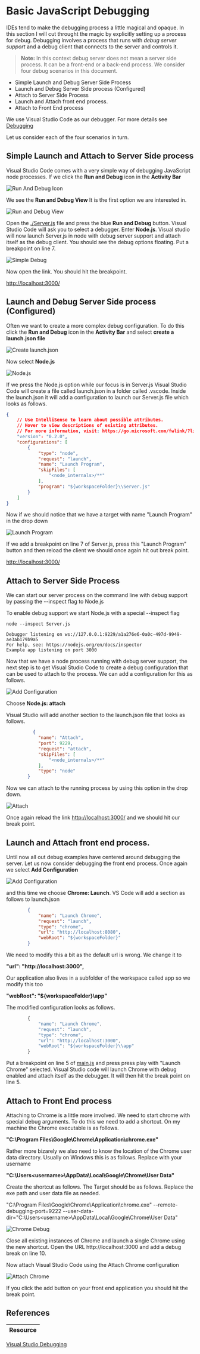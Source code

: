 # Basic JavaScript Debugging

IDEs tend to make the debugging process a little magical and opaque. In this section I will cut throught the magic by explicitly setting up a process for debug. Debugging involves a process that runs with *debug server support* and a debug client that connects to the server and controls it. 


> **Note:** In this context debug server does not mean a server side process. It can be a front-end or a back-end process. 
We consider four debug scenarios in this document.

 * Simple Launch and Debug Server Side Process
 * Launch and Debug Server Side process (Configured)
 * Attach to Server Side Process
 * Launch and Attach front end process.
 * Attach to Front End process 


 We use Visual Studio Code as our debugger. For more details see [Debugging](https://code.visualstudio.com/Docs/editor/debugging)

Let us consider each of the four scenarios in turn.

## Simple Launch and Attach to Server Side process
Visual Studio Code comes with a very simple way of debugging JavaScript node processes. If we click the **Run and Debug** icon in the  **Activity Bar** 

![Run And Debug Icon](./img/run-debug-icon.png)

We see the **Run and Debug View** It is the first option we are interested in. 

![Run and Debug View](./img/run-and-debug-view.png)

Open the [./Server.js](./Server.js) file and press the blue **Run and Debug** button. Visual Studio Code will ask you to select a debugger. Enter **Node.js**. Visual studio will now launch Server.js in node with debug server support and attach itself as the debug client. You should see the debug options floating. Put a breakpoint on line 7.

![Simple Debug](./img/simple-debug.png)

Now open the link. You should hit the breakpoint.

[http://localhost:3000/](http://localhost:3000/)


## Launch and Debug Server Side process (Configured)
Often we want to create a more complex debug configuration. To do this click the **Run and Debug** icon in the  **Activity Bar**  and select **create a launch.json file** 

![Create launch.json](./img/create-launch-file.png)

Now select **Node.js**

![Node.js](./img/node-debug-option.png)

If we press the Node.js option while our focus is in Server.js Visual Studio Code will create a file called launch.json in a folder called .vscode. Inside the launch.json it will add a configuration to launch our Server.js file which looks as follows. 

```json
{
    // Use IntelliSense to learn about possible attributes.
    // Hover to view descriptions of existing attributes.
    // For more information, visit: https://go.microsoft.com/fwlink/?linkid=830387
    "version": "0.2.0",
    "configurations": [
        {
            "type": "node",
            "request": "launch",
            "name": "Launch Program",
            "skipFiles": [
                "<node_internals>/**"
            ],
            "program": "${workspaceFolder}\\Server.js"
        }
    ]
}
```

Now if we should notice that we have a target with name "Launch Program" in the drop down

![Launch Program](./img/launch-program.png)

If we add a breakpoint on line 7 of Server.js, press this "Launch Program" button and then reload the client we should once again hit out break point.

[http://localhost:3000/](http://localhost:3000/)


## Attach to Server Side Process
We can start our server process on the command line with debug support by passing the --inspect flag to Node.js

To enable debug support we start Node.js with a special --inspect flag

```
node --inspect Server.js
```

```
Debugger listening on ws://127.0.0.1:9229/a1a276e6-0a0c-497d-9949-ae3ab179b9a5
For help, see: https://nodejs.org/en/docs/inspector
Example app listening on port 3000
```

Now that we have a node process running with debug server support, the next step is to get Visual Studio Code to create a debug configuration that can be used to attach to the process. We can add a configuration for this as follows.

![Add Configuration](./img/add-configuration.png)

Choose **Node.js: attach** 

Visual Studio will add another section to the launch.json file that looks as follows.

```json
          {
            "name": "Attach",
            "port": 9229,
            "request": "attach",
            "skipFiles": [
                "<node_internals>/**"
            ],
            "type": "node"
        }
``` 

Now we can attach to the running process by using this option in the drop down.

![Attach](./img/attach.png)

Once again reload the link [http://localhost:3000/](http://localhost:3000/) and we should hit our break point.

## Launch and Attach front end process.
Until now all out debug examples have centered around debugging the server. Let us now consider debugging the front end process. Once again we select **Add Configuration**

![Add Configuration](./img/add-configuration.png)

and this time we choose **Chrome: Launch**. VS Code will add a section as follows to launch.json

```json
        {
            "name": "Launch Chrome",
            "request": "launch",
            "type": "chrome",
            "url": "http://localhost:8080",
            "webRoot": "${workspaceFolder}"
        }
```

We need to modify this a bit as the default url is wrong. We change it to

**"url": "http://localhost:3000",**

Our application also lives in a subfolder of the workspace called app so we modify this too

**"webRoot": "${workspaceFolder}\\app"**

The modified configuration looks as follows. 

```js
        {
            "name": "Launch Chrome",
            "request": "launch",
            "type": "chrome",
            "url": "http://localhost:3000",
            "webRoot": "${workspaceFolder}\\app"
        }
```

Put a breakpoint on line 5 of [main.js](./app/main.js) and press press play with "Launch Chrome" selected. Visual Studio code will launch Chrome with debug enabled and attach itself as the debugger. It will then hit the break point on line 5.

## Attach to Front End process 
Attaching to Chrome is a little more involved. We need to start chrome with special debug arguments. To do this we need to add a shortcut. On my machine the Chrome executable is as follows.

**"C:\Program Files\Google\Chrome\Application\chrome.exe"**


Rather more bizarely we also need to know the location of the Chrome user data directory. Usually on Windows this is as follows. Replace <username> with your username


**"C:\Users\<username>\AppData\Local\Google\Chrome\User Data"**

Create the shortcut as follows. The Target should be as follows. Replace the exe path and user data file as needed.

"C:\Program Files\Google\Chrome\Application\chrome.exe" --remote-debugging-port=9222 --user-data-dir="C:\Users\<username>\AppData\Local\Google\Chrome\User Data"

![Chrome Debug](./img/chrome-debug.png)

Close all existing instances of Chrome and launch a single Chrome using the new shortcut. Open the URL http://localhost:3000 and add a debug break on line 10. 

Now attach Visual Studio Code using the Attach Chrome configuration

![Attach Chrome](./img/attach-chrome.png)

If you click the add button on your front end application you should hit the break point.

## References 
|Resource|
:--|
[Visual Studio Debugging](https://code.visualstudio.com/Docs/editor/debugging)
